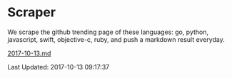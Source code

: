 # Scraper

We scrape the github trending page of these languages: go, python, javascript, swift, objective-c, ruby, and push a markdown result everyday.

[2017-10-13.md](https://github.com/henson/Scraper/blob/master/2017-10-13.md)

Last Updated: 2017-10-13 09:17:37